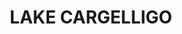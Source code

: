 ---
lastmod: '2025-04-06T06:05:20+00:00'
latitude: -33.24358
layout: suburb
longitude: 146.40002
postcode: '2672'
state: NSW
title: LAKE CARGELLIGO
url: /nsw/lake-cargelligo/
---